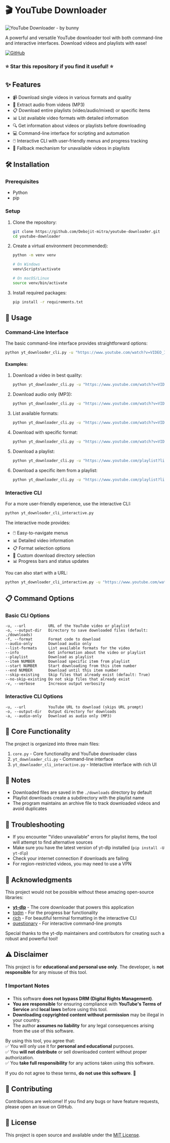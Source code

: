 # 🎬 YouTube Downloader

![YouTube Downloader - by bunny](https://i.ibb.co/xt90R8zC/image.png)

A powerful and versatile YouTube downloader tool with both command-line and interactive interfaces. Download videos and playlists with ease!

[![GitHub](https://img.shields.io/badge/GitHub-Debojit--mitra-blue?style=flat&logo=github)](https://github.com/Debojit-mitra)

### ⭐ Star this repository if you find it useful! ⭐

## ✨ Features

- 📹 Download single videos in various formats and quality
- 🎵 Extract audio from videos (MP3)
- 📋 Download entire playlists (video/audio/mixed) or specific items
- 📊 List available video formats with detailed information
- 🔍 Get information about videos or playlists before downloading
- 💻 Command-line interface for scripting and automation
- 🖱️ Interactive CLI with user-friendly menus and progress tracking
- 🔄 Fallback mechanism for unavailable videos in playlists

## 🛠️ Installation

### Prerequisites

- Python
- pip

### Setup

1. Clone the repository:
   ```bash
   git clone https://github.com/Debojit-mitra/youtube-downloader.git
   cd youtube-downloader
   ```

2. Create a virtual environment (recommended):
   ```bash
   python -m venv venv
   
   # On Windows
   venv\Scripts\activate
   
   # On macOS/Linux
   source venv/bin/activate
   ```

3. Install required packages:
   ```bash
   pip install -r requirements.txt
   ```

## 🚀 Usage

### Command-Line Interface

The basic command-line interface provides straightforward options:

```bash
python yt_downloader_cli.py -u "https://www.youtube.com/watch?v=VIDEO_ID" [options]
```

#### Examples:

1. Download a video in best quality:
   ```bash
   python yt_downloader_cli.py -u "https://www.youtube.com/watch?v=VIDEO_ID"
   ```

2. Download audio only (MP3):
   ```bash
   python yt_downloader_cli.py -u "https://www.youtube.com/watch?v=VIDEO_ID" --audio-only
   ```

3. List available formats:
   ```bash
   python yt_downloader_cli.py -u "https://www.youtube.com/watch?v=VIDEO_ID" --list-formats
   ```

4. Download with specific format:
   ```bash
   python yt_downloader_cli.py -u "https://www.youtube.com/watch?v=VIDEO_ID" -f 22
   ```

5. Download a playlist:
   ```bash
   python yt_downloader_cli.py -u "https://www.youtube.com/playlist?list=PLAYLIST_ID" --playlist
   ```

6. Download a specific item from a playlist:
   ```bash
   python yt_downloader_cli.py -u "https://www.youtube.com/playlist?list=PLAYLIST_ID" --playlist --item 5
   ```

### Interactive CLI

For a more user-friendly experience, use the interactive CLI:

```bash
python yt_downloader_cli_interactive.py
```

The interactive mode provides:
- 🖱️ Easy-to-navigate menus
- 📊 Detailed video information
- 📋 Format selection options
- 📂 Custom download directory selection
- 📊 Progress bars and status updates

You can also start with a URL:

```bash
python yt_downloader_cli_interactive.py -u "https://www.youtube.com/watch?v=VIDEO_ID"
```

## 📋 Command Options

### Basic CLI Options

```
-u, --url          URL of the YouTube video or playlist
-o, --output-dir   Directory to save downloaded files (default: ./downloads)
-f, --format       Format code to download
--audio-only       Download audio only
--list-formats     List available formats for the video
--info             Get information about the video or playlist
--playlist         Download as playlist
--item NUMBER      Download specific item from playlist
--start NUMBER     Start downloading from this item number
--end NUMBER       Download until this item number
--skip-existing    Skip files that already exist (default: True)
--no-skip-existing Do not skip files that already exist
-v, --verbose      Increase output verbosity
```

### Interactive CLI Options

```
-u, --url          YouTube URL to download (skips URL prompt)
-o, --output-dir   Output directory for downloads
-a, --audio-only   Download as audio only (MP3)
```

## 🔧 Core Functionality

The project is organized into three main files:

1. `core.py` - Core functionality and YouTube downloader class
2. `yt_downloader_cli.py` - Command-line interface
3. `yt_downloader_cli_interactive.py` - Interactive interface with rich UI

## 📝 Notes

- Downloaded files are saved in the `./downloads` directory by default
- Playlist downloads create a subdirectory with the playlist name
- The program maintains an archive file to track downloaded videos and avoid duplicates

## 🐛 Troubleshooting

- If you encounter "Video unavailable" errors for playlist items, the tool will attempt to find alternative sources
- Make sure you have the latest version of yt-dlp installed (`pip install -U yt-dlp`)
- Check your internet connection if downloads are failing
- For region-restricted videos, you may need to use a VPN

## 🙏 Acknowledgments

This project would not be possible without these amazing open-source libraries:

- [**yt-dlp**](https://github.com/yt-dlp/yt-dlp) - The core downloader that powers this application
- [tqdm](https://github.com/tqdm/tqdm) - For the progress bar functionality
- [rich](https://github.com/Textualize/rich) - For beautiful terminal formatting in the interactive CLI
- [questionary](https://github.com/tmbo/questionary) - For interactive command-line prompts

Special thanks to the yt-dlp maintainers and contributors for creating such a robust and powerful tool!

## ⚠️ Disclaimer  

This project is for **educational and personal use only**. The developer, is **not responsible** for any misuse of this tool.  

### ❗ Important Notes  
- This software **does not bypass DRM (Digital Rights Management)**.  
- **You are responsible** for ensuring compliance with **YouTube's Terms of Service** and **local laws** before using this tool.  
- **Downloading copyrighted content without permission** may be illegal in your country.  
- The author **assumes no liability** for any legal consequences arising from the use of this software.  

By using this tool, you agree that:  
✅ You will only use it for **personal and educational** purposes.  
✅ You **will not distribute** or sell downloaded content without proper authorization.  
✅ You **take full responsibility** for any actions taken using this software.  

If you do not agree to these terms, **do not use this software**. 🚫  


## 🤝 Contributing

Contributions are welcome! If you find any bugs or have feature requests, please open an issue on GitHub.

## 📜 License

This project is open source and available under the [MIT License](LICENSE).